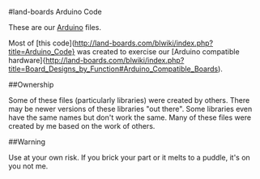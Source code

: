 #land-boards Arduino Code

These are our [Arduino](http://arduino.cc "Arduino website") files. 

Most of [this code](http://land-boards.com/blwiki/index.php?title=Arduino_Code} was created to exercise our [Arduino compatible hardware]{http://land-boards.com/blwiki/index.php?title=Board_Designs_by_Function#Arduino_Compatible_Boards).

##Ownership

Some of these files (particularly libraries) were created by others. There may be newer versions of these libraries "out there". Some libraries even have the same names but don't work the same. Many of these files were created by me based on the work of others.

##Warning

Use at your own risk. If you brick your part or it melts to a puddle, it's on you not me.
